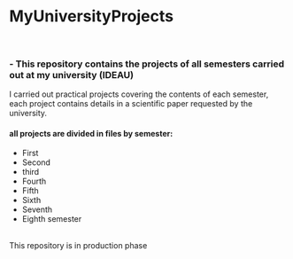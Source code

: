 # MyUniversityProjects
<br>

<h3>- This repository contains the projects of all semesters carried out at my university (IDEAU)</h3>

I carried out practical projects covering the contents of each semester, each project contains details in a scientific paper requested by the university.

<h4>all projects are divided in files by semester:</h4>

<ul>
  <li>First</li>
  <li>Second</li>
  <li>third</li>
  <li>Fourth</li>
  <li>Fifth</li>
  <li>Sixth</li>
  <li>Seventh</l>
  <li>Eighth semester</l>
</ul>

<br>
This repository is in production phase
